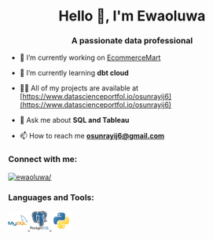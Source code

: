 <h1 align="center">Hello 👋, I'm Ewaoluwa</h1>
<h3 align="center">A passionate data professional</h3>

- 🔭 I’m currently working on [EcommerceMart](https://github.com/EwaoluwaO/dbt-project)

- 🌱 I’m currently learning **dbt cloud**

- 👨‍💻 All of my projects are available at [https://www.datascienceportfol.io/osunrayij6](https://www.datascienceportfol.io/osunrayij6)

- 💬 Ask me about **SQL and Tableau**

- 📫 How to reach me **osunrayij6@gmail.com**

<h3 align="left">Connect with me:</h3>
<p align="left">
<a href="https://linkedin.com/in/ewaoluwa/" target="blank"><img align="center" src="https://raw.githubusercontent.com/rahuldkjain/github-profile-readme-generator/master/src/images/icons/Social/linked-in-alt.svg" alt="ewaoluwa/" height="30" width="40" /></a>
</p>

<h3 align="left">Languages and Tools:</h3>
<p align="left"> <a href="https://www.mysql.com/" target="_blank" rel="noreferrer"> <img src="https://raw.githubusercontent.com/devicons/devicon/master/icons/mysql/mysql-original-wordmark.svg" alt="mysql" width="40" height="40"/> </a> <a href="https://www.postgresql.org" target="_blank" rel="noreferrer"> <img src="https://raw.githubusercontent.com/devicons/devicon/master/icons/postgresql/postgresql-original-wordmark.svg" alt="postgresql" width="40" height="40"/> </a> <a href="https://www.python.org" target="_blank" rel="noreferrer"> <img src="https://raw.githubusercontent.com/devicons/devicon/master/icons/python/python-original.svg" alt="python" width="40" height="40"/> </a> </p>
